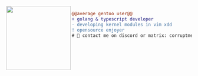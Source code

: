 <img src="https://sun9-67.userapi.com/impf/OUZ4Ub37jswMuzoiwdhSsdDVPVxslwgemoZ2lQ/JNT7d32IZBk.jpg?size=735x402&quality=95&sign=b5879e8ccf7324e543e4a5a7a69c62d9" align="left" height="175"/>

```diff
@@average gentoo user@@
+ golang & typescript developer
- developing kernel modules in vim xdd
! opensource enjoyer
# 📖 contact me on discord or matrix: corruptmemory#3718 and farlowee:matrix.org
```
